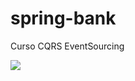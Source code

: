 # spring-bank
Curso CQRS EventSourcing

<img src="https://cdn-images-1.medium.com/max/591/1*G96qMzpZM1fIEAHBjFEJeA.jpeg"> 

